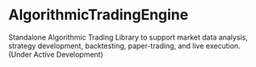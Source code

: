 # AlgorithmicTradingEngine
Standalone Algorithmic Trading Library to support market data analysis, strategy development, backtesting, paper-trading, and live execution. 
(Under Active Development)
